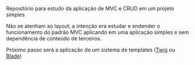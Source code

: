 Repositório para estudo da aplicação de MVC e CRUD em um projeto simples

Não se atenham ao layout, a intenção era estudar e endender o funcionamento do padrão MVC aplicando em uma aplicação simples e sem dependência de conteúdo de terceiros.

Próximo passo será a aplicação de um sistema de templates (<a href="https://github.com/twigphp/Twig">Twig</a> ou <a href="https://github.com/jenssegers/blade">Blade</a>)

